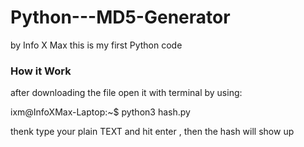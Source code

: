 # Python---MD5-Generator

by Info X Max
this is my first Python code 

### How it Work ###

after downloading the file open it with terminal by using:

ixm@InfoXMax-Laptop:~$ python3 hash.py

thenk type your plain TEXT and hit enter , then the hash will show up

